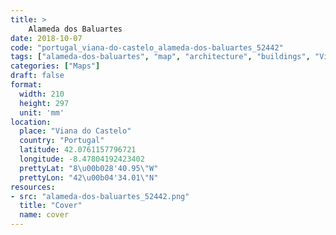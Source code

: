 ```yaml
---
title: > 
    Alameda dos Baluartes
date: 2018-10-07
code: "portugal_viana-do-castelo_alameda-dos-baluartes_52442"
tags: ["alameda-dos-baluartes", "map", "architecture", "buildings", "Viana do Castelo", "Portugal"]
categories: ["Maps"]
draft: false
format:
  width: 210
  height: 297
  unit: 'mm'
location:
  place: "Viana do Castelo"
  country: "Portugal"
  latitude: 42.0761157796721
  longitude: -8.47804192423402
  prettyLat: "8\u00b028'40.95\"W"
  prettyLon: "42\u00b04'34.01\"N"
resources:
- src: "alameda-dos-baluartes_52442.png"
  title: "Cover"
  name: cover
---
```

